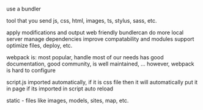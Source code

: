 use a bundler

tool that you send js, css, html, images, ts, stylus, sass, etc.

apply modifications and output web friendly bundlercan do more local server manage dependencies
improve compatability and modules support
optimize files, deploy, etc.

webpack is:
 most popular, 
 handle most of our needs has good documentation, 
 good community, 
 is well maintained,
 ...
 however, webpack is hard to configure
 
 script.js imported automatically, if it is css file then it will automatically put it in page if its imported in script
 auto reload

 static - files like images, models, sites, map, etc.